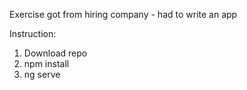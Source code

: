 Exercise got from hiring company - had to write an app 

Instruction:

1. Download repo
2. npm install
3. ng serve
